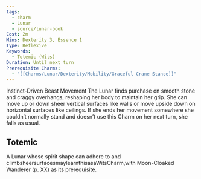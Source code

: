 ```yaml
---
tags:
  - charm
  - Lunar
  - source/lunar-book
Cost: 2m
Mins: Dexterity 3, Essence 1
Type: Reflexive
Keywords:
  - Totemic (Wits)
Duration: Until next turn
Prerequisite Charms:
  - "[[Charms/Lunar/Dexterity/Mobility/Graceful Crane Stance]]"
---
```

Instinct-Driven Beast Movement The Lunar finds purchase on smooth stone and craggy overhangs, reshaping her body to maintain her grip. She can move up or down sheer vertical surfaces like walls or move upside down on horizontal surfaces like ceilings. If she ends her movement somewhere she couldn’t normally stand and doesn’t use this Charm on her next turn, she falls as usual. 
## Totemic 

A Lunar whose spirit shape can adhere to and climbsheersurfacesmaylearnthisasaWitsCharm,with Moon-Cloaked Wanderer (p. XX) as its prerequisite.